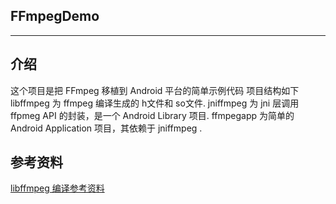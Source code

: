 ## FFmpegDemo
----
介绍
----
这个项目是把 FFmpeg 移植到 Android 平台的简单示例代码
项目结构如下
libffmpeg 为 ffmpeg 编译生成的 h文件和 so文件.
jniffmpeg 为 jni 层调用 ffpmeg API 的封装，是一个 Android Library 项目.
ffmpegapp 为简单的 Android Application 项目，其依赖于 jniffmpeg .

参考资料
-----
[libffmpeg 编译参考资料](http://sunnybird.github.io/2017/04/14/%E5%9F%BA%E4%BA%8EAndroid%E5%B9%B3%E5%8F%B0%E7%BC%96%E8%AF%91FFmpeg-3-2-4/)
